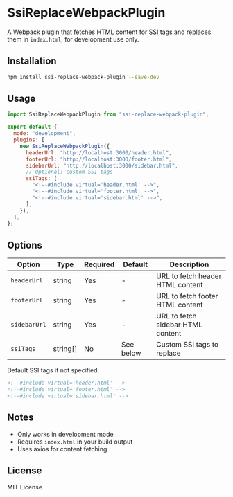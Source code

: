 # SsiReplaceWebpackPlugin

A Webpack plugin that fetches HTML content for SSI tags and replaces them in `index.html`, for development use only.

## Installation

```bash
npm install ssi-replace-webpack-plugin --save-dev
```

## Usage

```javascript
import SsiReplaceWebpackPlugin from "ssi-replace-webpack-plugin";

export default {
  mode: "development",
  plugins: [
    new SsiReplaceWebpackPlugin({
      headerUrl: "http://localhost:3000/header.html",
      footerUrl: "http://localhost:3000/footer.html",
      sidebarUrl: "http://localhost:3000/sidebar.html",
      // Optional: custom SSI tags
      ssiTags: [
        "<!--#include virtual='header.html' -->",
        "<!--#include virtual='footer.html' -->",
        "<!--#include virtual='sidebar.html' -->",
      ],
    }),
  ],
};
```

## Options

| Option       | Type     | Required | Default   | Description                       |
| ------------ | -------- | -------- | --------- | --------------------------------- |
| `headerUrl`  | string   | Yes      | -         | URL to fetch header HTML content  |
| `footerUrl`  | string   | Yes      | -         | URL to fetch footer HTML content  |
| `sidebarUrl` | string   | Yes      | -         | URL to fetch sidebar HTML content |
| `ssiTags`    | string[] | No       | See below | Custom SSI tags to replace        |

Default SSI tags if not specified:

```html
<!--#include virtual='header.html' -->
<!--#include virtual='footer.html' -->
<!--#include virtual='sidebar.html' -->
```

## Notes

- Only works in development mode
- Requires `index.html` in your build output
- Uses axios for content fetching

## License

MIT License
